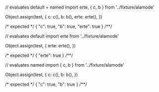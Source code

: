 // evaluates default + named
import erte, { c, b } from '../fixture/alamode'

Object.assign(test, {
  c: c(),
  b: b(),
  erte: erte(),
})

/* expected */
{
  "c": true,
  "b": true,
  "erte": true
}
/**/

// evaluates default
import erte from '../fixture/alamode'

Object.assign(test, {
  erte: erte(),
})

/* expected */
{
  "erte": true
}
/**/

// evaluates named
import { c, b } from '../fixture/alamode'

Object.assign(test, {
  c: c(),
  b: b(),
})

/* expected */
{
  "c": true,
  "b": true
}
/**/